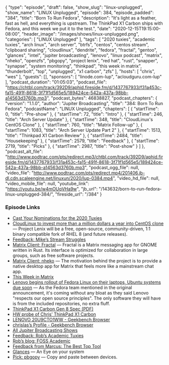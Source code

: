 {
  "type": "episode",
  "draft": false,
  "show_slug": "linux-unplugged",
  "show_name": "LINUX Unplugged",
  "episode": 384,
  "episode_padded": "384",
  "title": "Born To Run Fedora",
  "description": "It's light as a feather, fast as hell, and everything is upstream. The ThinkPad X1 Carbon ships with Fedora, and this week we put it to the test.",
  "date": "2020-12-15T19:15:00-08:00",
  "header_image": "/images/shows/linux-unplugged.png",
  "categories": [
    "LINUX Unplugged"
  ],
  "tags": [
    "2020 tuxies",
    "academic tuxies",
    "arch linux",
    "arch server",
    "btrfs",
    "centos",
    "centos stream",
    "clipboard sharing",
    "cloudlinux",
    "dendrite",
    "fedora",
    "fractal",
    "gentoo",
    "glances",
    "intel",
    "jupiter broadcasting",
    "lenovo",
    "linux podcast",
    "matrix",
    "nheko",
    "openzfs",
    "pbgopy",
    "project lenix",
    "red hat",
    "rust",
    "snapper",
    "synapse",
    "system monitoring",
    "thinkpad",
    "this week in matrix",
    "thunderbolt",
    "top",
    "unplugged",
    "x1 carbon",
    "zfs"
  ],
  "hosts": [
    "chris",
    "wes"
  ],
  "guests": [],
  "sponsors": [
    "linode.com-lup",
    "acloudguru.com-lup"
  ],
  "podcast_duration": "01:05:03",
  "podcast_file": "https://chtbl.com/track/392D9/aphid.fireside.fm/d/1437767933/f31a453c-fa15-491f-8618-3f71f1d565e5/189424ce-542a-437a-98bb-a14563d3760b.mp3",
  "podcast_bytes": 46838827,
  "podcast_chapters": {
    "version": "1.1.0",
    "author": "Jupiter Broadcasting",
    "title": "384: Born To Run Fedora",
    "podcastName": "LINUX Unplugged",
    "chapters": [
      {
        "startTime": 0,
        "title": "Pre-show"
      },
      {
        "startTime": 72,
        "title": "Intro"
      },
      {
        "startTime": 246,
        "title": "Arch Server Update"
      },
      {
        "startTime": 348,
        "title": "CloudLinux's CentOS Clone"
      },
      {
        "startTime": 760,
        "title": "Matrix Follow-up"
      },
      {
        "startTime": 1083,
        "title": "Arch Server Update Part 2"
      },
      {
        "startTime": 1513,
        "title": "Thinkpad X1 Carbon Review"
      },
      {
        "startTime": 2484,
        "title": "Housekeeping"
      },
      {
        "startTime": 2579,
        "title": "Feedback"
      },
      {
        "startTime": 2719,
        "title": "Picks"
      },
      {
        "startTime": 2987,
        "title": "Post-show"
      }
    ]
  },
  "podcast_alt_file": "http://www.podtrac.com/pts/redirect.mp3/chtbl.com/track/392D9/aphid.fireside.fm/d/1437767933/f31a453c-fa15-491f-8618-3f71f1d565e5/189424ce-542a-437a-98bb-a14563d3760b.mp3",
  "podcast_ogg_file": null,
  "video_file": "http://www.podtrac.com/pts/redirect.mp4/201406.jb-dl.cdn.scaleengine.net/linuxun/2020/lup-0384.mp4",
  "video_hd_file": null,
  "video_mobile_file": null,
  "youtube_link": "https://youtu.be/w4mOUqVHa9w",
  "jb_url": "/143632/born-to-run-fedora-linux-unplugged-384/",
  "fireside_url": "/384"
}


### Episode Links

  * [Cast Your Nominations for the 2020 Tuxies](https://forms.gle/ARxi9g5QnLYQoQFZ7 "Cast Your Nominations for the 2020 Tuxies")
  * [CloudLinux to invest more than a million dollars a year into CentOS clone](https://www.zdnet.com/article/cloudlinux-to-invest-more-than-a-million-dollar-a-year-into-centos-clone "CloudLinux to invest more than a million dollars a year into CentOS clone") — Project Lenix will be a free, open-source, community-driven, 1:1 binary compatible fork of RHEL 8 (and future releases).
  * [Feedback: Mike’s Stream Struggles](https://slexy.org/view/s2dlatT9U1 "Feedback: Mike’s Stream Struggles")
  * [Matrix Client: Fractal](https://flathub.org/apps/details/org.gnome.Fractal "Matrix Client: Fractal") — Fractal is a Matrix messaging app for GNOME written in Rust. Its interface is optimized for collaboration in large groups, such as free software projects.
  * [Matrix Client: nheko](https://flathub.org/apps/details/io.github.NhekoReborn.Nheko "Matrix Client: nheko") — The motivation behind the project is to provide a native desktop app for Matrix that feels more like a mainstream chat app.
  * [This Week in Matrix](https://matrix.org/blog/category/this-week-in-matrix "This Week in Matrix")
  * [Lenovo begins rollout of Fedora Linux on their laptops, Ubuntu systems due soon](https://www.gamingonlinux.com/2020/08/lenovo-begins-rollout-of-fedora-linux-on-their-laptops-ubuntu-systems-due-soon "Lenovo begins rollout of Fedora Linux on their laptops, Ubuntu systems due soon") — As the Fedora team mentioned in the original announcement, it's coming without any bloat as they said Lenovo "respects our open source principles". The only software they will have is from the included repositories, no extra fluff.
  * [ThinkPad X1 Carbon Gen 8 Spec (PDF)](https://psref.lenovo.com/syspool/Sys/PDF/ThinkPad/ThinkPad_X1_Carbon_Gen_8/ThinkPad_X1_Carbon_Gen_8_Spec.PDF "ThinkPad X1 Carbon Gen 8 Spec \(PDF\)")
  * [HW probe of Chris’ ThinkPad X1 Carbon](https://linux-hardware.org/?probe=ad4a2215db "HW probe of Chris’ ThinkPad X1 Carbon")
  * [LENOVO 20U9CTO1WW - Geekbench Browser](https://browser.geekbench.com/v5/cpu/5349106 "LENOVO 20U9CTO1WW - Geekbench Browser")
  * [chrislas’s Profile - Geekbench Browser](https://browser.geekbench.com/user/chrislas "chrislas’s Profile - Geekbench Browser")
  * [All Jupiter Broadcasting Shows](https://feed.jupiter.zone/allshows "All Jupiter Broadcasting Shows")
  * [Feedback: Rob’s Academic Tuxies](https://slexy.org/view/s20LX0s2aQ "Feedback: Rob’s Academic Tuxies")
  * [Rob’s blog: FOSS Academic](https://fossacademic.tech/2020/12/10/The-Tuxies-Academic-Style.html "Rob’s blog: FOSS Academic")
  * [Feedback from Marcus: The Best Top Tool](https://slexy.org/view/s2o87iGDNX "Feedback from Marcus: The Best Top Tool")
  * [Glances](https://nicolargo.github.io/glances/ "Glances") — An Eye on your system
  * [Pick: pbgopy](https://github.com/nakabonne/pbgopy "Pick: pbgopy") — Copy and paste between devices.


